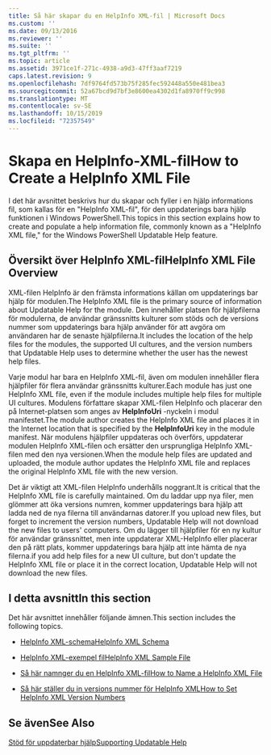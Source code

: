 ```yaml
---
title: Så här skapar du en HelpInfo XML-fil | Microsoft Docs
ms.custom: ''
ms.date: 09/13/2016
ms.reviewer: ''
ms.suite: ''
ms.tgt_pltfrm: ''
ms.topic: article
ms.assetid: 3971ce1f-271c-4938-a9d3-47ff3aaf7219
caps.latest.revision: 9
ms.openlocfilehash: 7df9764fd573b75f285fec592448a550e481bea3
ms.sourcegitcommit: 52a67bcd9d7bf3e8600ea4302d1fa8970ff9c998
ms.translationtype: MT
ms.contentlocale: sv-SE
ms.lasthandoff: 10/15/2019
ms.locfileid: "72357549"
---
```

# <a name="how-to-create-a-helpinfo-xml-file"></a><span data-ttu-id="e556e-102">Skapa en HelpInfo-XML-fil</span><span class="sxs-lookup"><span data-stu-id="e556e-102">How to Create a HelpInfo XML File</span></span>

<span data-ttu-id="e556e-103">I det här avsnittet beskrivs hur du skapar och fyller i en hjälp informations fil, som kallas för en "HelpInfo XML-fil", för den uppdaterings bara hjälp funktionen i Windows PowerShell.</span><span class="sxs-lookup"><span data-stu-id="e556e-103">This topics in this section explains how to create and populate a help information file, commonly known as a "HelpInfo XML file," for the Windows PowerShell Updatable Help feature.</span></span>

## <a name="helpinfo-xml-file-overview"></a><span data-ttu-id="e556e-104">Översikt över HelpInfo XML-fil</span><span class="sxs-lookup"><span data-stu-id="e556e-104">HelpInfo XML File Overview</span></span>

<span data-ttu-id="e556e-105">XML-filen HelpInfo är den främsta informations källan om uppdaterings bar hjälp för modulen.</span><span class="sxs-lookup"><span data-stu-id="e556e-105">The HelpInfo XML file is the primary source of information about Updatable Help for the module.</span></span> <span data-ttu-id="e556e-106">Den innehåller platsen för hjälpfilerna för modulerna, de användar gränssnitts kulturer som stöds och de versions nummer som uppdaterings bara hjälp använder för att avgöra om användaren har de senaste hjälpfilerna.</span><span class="sxs-lookup"><span data-stu-id="e556e-106">It includes the location of the help files for the modules, the supported UI cultures, and the version numbers that Updatable Help uses to determine whether the user has the newest help files.</span></span>

<span data-ttu-id="e556e-107">Varje modul har bara en HelpInfo XML-fil, även om modulen innehåller flera hjälpfiler för flera användar gränssnitts kulturer.</span><span class="sxs-lookup"><span data-stu-id="e556e-107">Each module has just one HelpInfo XML file, even if the module includes multiple help files for multiple UI cultures.</span></span> <span data-ttu-id="e556e-108">Modulens författare skapar XML-filen HelpInfo och placerar den på Internet-platsen som anges av **HelpInfoUri** -nyckeln i modul manifestet.</span><span class="sxs-lookup"><span data-stu-id="e556e-108">The module author creates the HelpInfo XML file and places it in the Internet location that is specified by the **HelpInfoUri** key in the module manifest.</span></span> <span data-ttu-id="e556e-109">När modulens hjälpfiler uppdateras och överförs, uppdaterar modulen HelpInfo XML-filen och ersätter den ursprungliga HelpInfo XML-filen med den nya versionen.</span><span class="sxs-lookup"><span data-stu-id="e556e-109">When the module help files are updated and uploaded, the module author updates the HelpInfo XML file and replaces the original HelpInfo XML file with the new version.</span></span>

<span data-ttu-id="e556e-110">Det är viktigt att XML-filen HelpInfo underhålls noggrant.</span><span class="sxs-lookup"><span data-stu-id="e556e-110">It is critical that the HelpInfo XML file is carefully maintained.</span></span> <span data-ttu-id="e556e-111">Om du laddar upp nya filer, men glömmer att öka versions numren, kommer uppdaterings bara hjälp att ladda ned de nya filerna till användarnas datorer.</span><span class="sxs-lookup"><span data-stu-id="e556e-111">If you upload new files, but forget to increment the version numbers, Updatable Help will not download the new files to users' computers.</span></span> <span data-ttu-id="e556e-112">Om du lägger till hjälpfiler för en ny kultur för användar gränssnittet, men inte uppdaterar XML-HelpInfo eller placerar den på rätt plats, kommer uppdaterings bara hjälp att inte hämta de nya filerna.</span><span class="sxs-lookup"><span data-stu-id="e556e-112">if you add help files for a new UI culture, but don't update the HelpInfo XML file or place it in the correct location, Updatable Help will not download the new files.</span></span>

## <a name="in-this-section"></a><span data-ttu-id="e556e-113">I detta avsnitt</span><span class="sxs-lookup"><span data-stu-id="e556e-113">In this section</span></span>

<span data-ttu-id="e556e-114">Det här avsnittet innehåller följande ämnen.</span><span class="sxs-lookup"><span data-stu-id="e556e-114">This section includes the following topics.</span></span>

- [<span data-ttu-id="e556e-115">HelpInfo XML-schema</span><span class="sxs-lookup"><span data-stu-id="e556e-115">HelpInfo XML Schema</span></span>](./helpinfo-xml-schema.md)

- [<span data-ttu-id="e556e-116">HelpInfo XML-exempel fil</span><span class="sxs-lookup"><span data-stu-id="e556e-116">HelpInfo XML Sample File</span></span>](./helpinfo-xml-sample-file.md)

- [<span data-ttu-id="e556e-117">Så här namnger du en HelpInfo XML-fil</span><span class="sxs-lookup"><span data-stu-id="e556e-117">How to Name a HelpInfo XML File</span></span>](./how-to-name-a-helpinfo-xml-file.md)

- [<span data-ttu-id="e556e-118">Så här ställer du in versions nummer för HelpInfo XML</span><span class="sxs-lookup"><span data-stu-id="e556e-118">How to Set HelpInfo XML Version Numbers</span></span>](./how-to-set-helpinfo-xml-version-numbers.md)

## <a name="see-also"></a><span data-ttu-id="e556e-119">Se även</span><span class="sxs-lookup"><span data-stu-id="e556e-119">See Also</span></span>

[<span data-ttu-id="e556e-120">Stöd för uppdaterbar hjälp</span><span class="sxs-lookup"><span data-stu-id="e556e-120">Supporting Updatable Help</span></span>](./supporting-updatable-help.md)